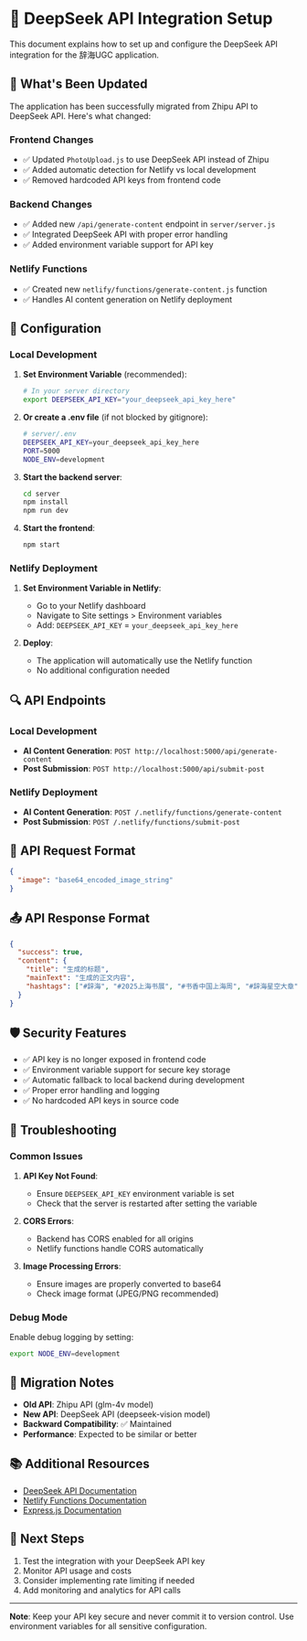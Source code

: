 # 🔑 DeepSeek API Integration Setup

This document explains how to set up and configure the DeepSeek API integration for the 辞海UGC application.

## 🚀 What's Been Updated

The application has been successfully migrated from Zhipu API to DeepSeek API. Here's what changed:

### Frontend Changes
- ✅ Updated `PhotoUpload.js` to use DeepSeek API instead of Zhipu
- ✅ Added automatic detection for Netlify vs local development
- ✅ Removed hardcoded API keys from frontend code

### Backend Changes
- ✅ Added new `/api/generate-content` endpoint in `server/server.js`
- ✅ Integrated DeepSeek API with proper error handling
- ✅ Added environment variable support for API key

### Netlify Functions
- ✅ Created new `netlify/functions/generate-content.js` function
- ✅ Handles AI content generation on Netlify deployment

## 🔧 Configuration

### Local Development

1. **Set Environment Variable** (recommended):
   ```bash
   # In your server directory
   export DEEPSEEK_API_KEY="your_deepseek_api_key_here"
   ```

2. **Or create a .env file** (if not blocked by gitignore):
   ```bash
   # server/.env
   DEEPSEEK_API_KEY=your_deepseek_api_key_here
   PORT=5000
   NODE_ENV=development
   ```

3. **Start the backend server**:
   ```bash
   cd server
   npm install
   npm run dev
   ```

4. **Start the frontend**:
   ```bash
   npm start
   ```

### Netlify Deployment

1. **Set Environment Variable in Netlify**:
   - Go to your Netlify dashboard
   - Navigate to Site settings > Environment variables
   - Add: `DEEPSEEK_API_KEY` = `your_deepseek_api_key_here`

2. **Deploy**:
   - The application will automatically use the Netlify function
   - No additional configuration needed

## 🔍 API Endpoints

### Local Development
- **AI Content Generation**: `POST http://localhost:5000/api/generate-content`
- **Post Submission**: `POST http://localhost:5000/api/submit-post`

### Netlify Deployment
- **AI Content Generation**: `POST /.netlify/functions/generate-content`
- **Post Submission**: `POST /.netlify/functions/submit-post`

## 📝 API Request Format

```json
{
  "image": "base64_encoded_image_string"
}
```

## 📤 API Response Format

```json
{
  "success": true,
  "content": {
    "title": "生成的标题",
    "mainText": "生成的正文内容",
    "hashtags": ["#辞海", "#2025上海书展", "#书香中国上海周", "#辞海星空大章", "#云端辞海·知识随行"]
  }
}
```

## 🛡️ Security Features

- ✅ API key is no longer exposed in frontend code
- ✅ Environment variable support for secure key storage
- ✅ Automatic fallback to local backend during development
- ✅ Proper error handling and logging
- ✅ No hardcoded API keys in source code

## 🚨 Troubleshooting

### Common Issues

1. **API Key Not Found**:
   - Ensure `DEEPSEEK_API_KEY` environment variable is set
   - Check that the server is restarted after setting the variable

2. **CORS Errors**:
   - Backend has CORS enabled for all origins
   - Netlify functions handle CORS automatically

3. **Image Processing Errors**:
   - Ensure images are properly converted to base64
   - Check image format (JPEG/PNG recommended)

### Debug Mode

Enable debug logging by setting:
```bash
export NODE_ENV=development
```

## 🔄 Migration Notes

- **Old API**: Zhipu API (glm-4v model)
- **New API**: DeepSeek API (deepseek-vision model)
- **Backward Compatibility**: ✅ Maintained
- **Performance**: Expected to be similar or better

## 📚 Additional Resources

- [DeepSeek API Documentation](https://platform.deepseek.com/docs)
- [Netlify Functions Documentation](https://docs.netlify.com/functions/overview/)
- [Express.js Documentation](https://expressjs.com/)

## 🎯 Next Steps

1. Test the integration with your DeepSeek API key
2. Monitor API usage and costs
3. Consider implementing rate limiting if needed
4. Add monitoring and analytics for API calls

---

**Note**: Keep your API key secure and never commit it to version control. Use environment variables for all sensitive configuration.
